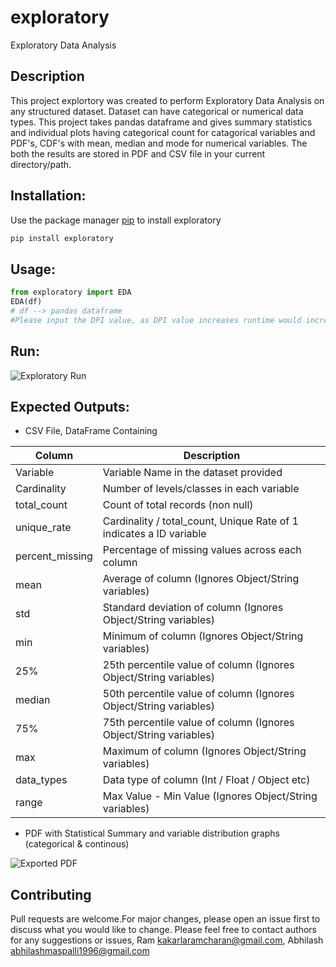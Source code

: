 # exploratory
Exploratory Data Analysis

## Description

This project explortory was created to perform Exploratory Data Analysis on any structured dataset. Dataset can have categorical or numerical data types. 
This project takes pandas dataframe and gives summary statistics and individual plots having categorical count for catagorical variables and PDF's, CDF's with mean, median and mode for numerical variables. The both the results are stored in PDF and CSV file in your current directory/path.  


## Installation:
Use the package manager [pip](https://pypi.org/project/exploratory/) to install exploratory
```bash
pip install exploratory
```
## Usage:

```python
from exploratory import EDA
EDA(df)
# df --> pandas dataframe
#Please input the DPI value, as DPI value increases runtime would increase. Default DPI value: 150
```
## Run:

![Exploratory Run](https://user-images.githubusercontent.com/114361354/207988464-669b7eec-5119-4ef3-88fe-bd094917ef16.gif)


## Expected Outputs:
* CSV File, DataFrame Containing 

| Column          | Description                                                         |
|-----------------|---------------------------------------------------------------------|
| Variable        | Variable Name in the dataset provided                               |
| Cardinality     | Number of levels/classes in each variable                           |
| total_count     | Count of total records (non null)                                   |
| unique_rate     | Cardinality / total_count, Unique Rate of 1 indicates a ID variable |
| percent_missing | Percentage of missing values across each column                     |
| mean            | Average of column (Ignores Object/String variables)                 |
| std             | Standard deviation of column (Ignores Object/String variables)      |
| min             | Minimum of column (Ignores Object/String variables)                 |
| 25%             | 25th percentile value of column (Ignores Object/String variables)   |
| median          | 50th percentile value of column (Ignores Object/String variables)   |
| 75%             | 75th percentile value of column (Ignores Object/String variables)   |
| max             | Maximum of column (Ignores Object/String variables)                 |
| data_types      | Data type of column (Int / Float / Object etc)                      |
| range           | Max Value - Min Value (Ignores Object/String variables)             |



* PDF with Statistical Summary and variable distribution graphs  (categorical & continous)


![Exported PDF](https://user-images.githubusercontent.com/114361354/207987618-ea144695-f18e-4f38-9bee-d7e313152bf6.gif)


## Contributing
Pull requests are welcome.For major changes, please open an issue first to discuss what you would like to change.
Please feel free to contact authors for any suggestions or issues,  Ram <kakarlaramcharan@gmail.com>, Abhilash <abhilashmaspalli1996@gmail.com> 
